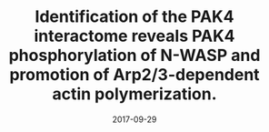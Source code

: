 ---
link: https://dx.doi.org/10.18632/oncotarget.20352
journal: Oncotarget
title: Identification of the PAK4 interactome reveals PAK4 phosphorylation of N-WASP and promotion of Arp2/3-dependent actin polymerization.
date: 2017-09-29
authors: Zhao, M, Spiess, M, Johansson, HJ, Olofsson, H, Hu, J, Lehtiö, J, Strömblad, S
---